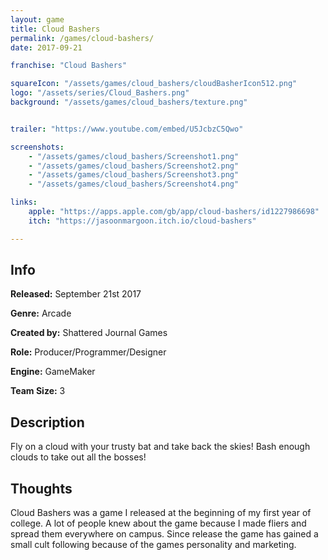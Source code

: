 ```yaml
---
layout: game
title: Cloud Bashers
permalink: /games/cloud-bashers/
date: 2017-09-21

franchise: "Cloud Bashers"

squareIcon: "/assets/games/cloud_bashers/cloudBasherIcon512.png"
logo: "/assets/series/Cloud_Bashers.png"
background: "/assets/games/cloud_bashers/texture.png"


trailer: "https://www.youtube.com/embed/U5JcbzC5Qwo"

screenshots:
    - "/assets/games/cloud_bashers/Screenshot1.png"
    - "/assets/games/cloud_bashers/Screenshot2.png"
    - "/assets/games/cloud_bashers/Screenshot3.png"
    - "/assets/games/cloud_bashers/Screenshot4.png"

links:
    apple: "https://apps.apple.com/gb/app/cloud-bashers/id1227986698"
    itch: "https://jasoonmargoon.itch.io/cloud-bashers"

---
```


## Info
  <p><strong>Released:</strong> September 21st 2017 </p>
  <p><strong>Genre:</strong> Arcade </p>
  <p><strong>Created by:</strong> Shattered Journal Games </p>
  <p><strong>Role:</strong> Producer/Programmer/Designer </p>
  <p><strong>Engine:</strong> GameMaker </p>
  <p><strong>Team Size:</strong> 3 </p>

## Description
Fly on a cloud with your trusty bat and take back the skies! Bash enough clouds to take out all the bosses!

## Thoughts
Cloud Bashers was a game I released at the beginning of my first year of college. A lot of people knew about the game because I made fliers and spread them everywhere on campus. Since release the game has gained a small cult following because of the games personality and marketing.